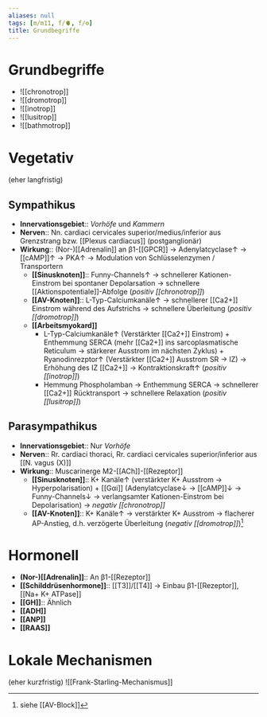 ```yaml
---
aliases: null
tags: [m/m11, f/🫀, f/⚙️]
title: Grundbegriffe
---
```

# Grundbegriffe
- ![[chronotrop]]
- ![[dromotrop]]
- ![[inotrop]]
- ![[lusitrop]]
- ![[bathmotrop]]

# Vegetativ
(eher langfristig)
## Sympathikus
- **Innervationsgebiet**:: *Vorhöfe* und *Kammern*
- **Nerven**:: Nn. cardiaci cervicales superior/medius/inferior aus Grenzstrang bzw. [[Plexus cardiacus]] (postganglionär)
- **Wirkung**:: (Nor-)[[Adrenalin]] an β1-[[GPCR]] → Adenylatcyclase↑ → [[cAMP]]↑ → PKA↑ → Modulation von Schlüsselenzymen / Transportern
	- **[[Sinusknoten]]**:: Funny-Channels↑ → schnellerer Kationen-Einstrom bei spontaner Depolarsation → schnellere [[Aktionspotentiale]]-Abfolge (*positiv [[chronotrop]]*)
	- **[[AV-Knoten]]**:: L-Typ-Calciumkanäle↑ → schnellerer [[Ca2+]] Einstrom während des Aufstrichs → schnellere Überleitung (*positiv [[dromotrop]]*)
	- **[[Arbeitsmyokard]]** 
		- L-Typ-Calciumkanäle↑ (Verstärkter [[Ca2+]] Einstrom) + Enthemmung SERCA (mehr [[Ca2+]] ins sarcoplasmatische Reticulum → stärkerer Ausstrom im nächsten Zyklus) + Ryanodinrezptor↑ (Verstärkter [[Ca2+]] Ausstrom SR → IZ) → Erhöhung des IZ [[Ca2+]] → Kontraktionskraft↑ (*positiv [[inotrop]]*)
		- Hemmung Phospholamban → Enthemmung SERCA → schnellerer [[Ca2+]] Rücktransport → schnellere Relaxation (*positiv [[lusitrop]]*)
## Parasympathikus
- **Innervationsgebiet**:: Nur *Vorhöfe*
- **Nerven**:: Rr. cardiaci thoraci, Rr. cardiaci cervicales superior/inferior aus [[N. vagus (X)]]
- **Wirkung**:: Muscarinerge M2-[[ACh]]-[[Rezeptor]]
	- **[[Sinusknoten]]**:: K+ Kanäle↑ (verstärkter K+ Ausstrom → Hyperpolarisation) + [[Gαi]] (Adenylatcyclase↓ → [[cAMP]]↓ → Funny-Channels↓ → verlangsamter Kationen-Einstrom bei Depolarisation) → *negativ [[chronotrop]]*
	- **[[AV-Knoten]]**:: K+ Kanäle↑ → verstärkter K+ Ausstrom → flacherer AP-Anstieg, d.h. verzögerte Überleitung (*negativ [[dromotrop]]*)[^1]

# Hormonell
- **(Nor-)[[Adrenalin]]**:: An β1-[[Rezeptor]]
- **[[Schilddrüsenhormone]]**:: [[T3]]/[[T4]] → Einbau β1-[[Rezeptor]], [[Na+ K+ ATPase]]
- **[[GH]]**:: Ähnlich
- **[[ADH]]**
- **[[ANP]]**
- **[[RAAS]]**

# Lokale Mechanismen
(eher kurzfristig)
![[Frank-Starling-Mechanismus]]

[^1]: siehe [[AV-Block]]